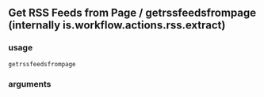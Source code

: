 
## Get RSS Feeds from Page / getrssfeedsfrompage (internally is.workflow.actions.rss.extract)


### usage
`getrssfeedsfrompage `

### arguments

